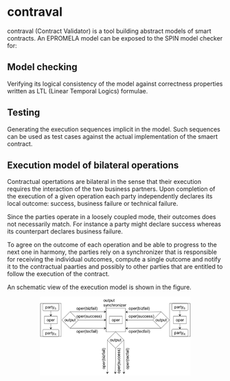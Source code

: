 
# contraval

contraval (Contract Validator) is a tool
building abstract models of smart contracts. An 
EPROMELA model can be exposed to the SPIN model 
checker for:<br />


## Model checking 
 Verifying its logical consistency of the model
 against correctness properties written as 
 LTL (Linear Temporal Logics) formulae. <br />

## Testing
 Generating the execution sequences
 implicit in the model. Such sequences
 can be used as test cases against the
 actual implementation of the smaert
 contract.

## Execution model of bilateral operations 
Contractual opertations are bilateral in the sense that
their execution requires the interaction of the two
business partners. 
Upon completion of the execution of a given operation
each party independently declares its local outcome:
success, business failure or technical failure.

Since the parties operate in a loosely coupled mode,
their outcomes does not necessarily match. For instance
a party might declare success whereas its counterpart
declares business failure.

To agree on the outcome of each operation and be able
to progress to the next one in harmony, the parties
rely on a synchronizer that is responsible for 
receiving the individual outcomes, compute a single
outcome and notify it to the contractual paarties and
possibly to other parties that are entitled to
follow the execution of the contract.

An schematic view of the execution model is
shown in the figure.

<p align="center">
  <img src="./figures/executionModelOfBilateralOperations.png" width="350" title="Execution model of contractual operations.">
</p>
